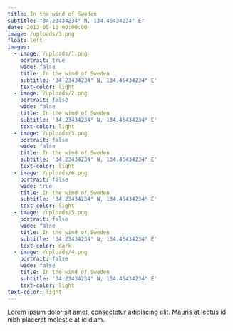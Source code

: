 ```yaml
---
title: In the wind of Sweden
subtitle: "34.23434234° N, 134.46434234° E"
date: 2013-05-10 00:00:00
image: /uploads/3.png
float: left
images: 
  - image: /uploads/1.png
    portrait: true
    wide: false
    title: In the wind of Sweden
    subtitle: '34.23434234° N, 134.46434234° E'
    text-color: light
  - image: /uploads/2.png
    portrait: false
    wide: false
    title: In the wind of Sweden
    subtitle: '34.23434234° N, 134.46434234° E'
    text-color: light
  - image: /uploads/3.png
    portrait: false
    wide: false
    title: In the wind of Sweden
    subtitle: '34.23434234° N, 134.46434234° E'
    text-color: light
  - image: /uploads/6.png
    portrait: false
    wide: true
    title: In the wind of Sweden
    subtitle: '34.23434234° N, 134.46434234° E'
    text-color: light
  - image: /uploads/5.png
    portrait: false
    wide: false
    title: In the wind of Sweden
    subtitle: '34.23434234° N, 134.46434234° E'
    text-color: dark
  - image: /uploads/4.png
    portrait: false
    wide: false
    title: In the wind of Sweden
    subtitle: '34.23434234° N, 134.46434234° E'
    text-color: light
text-color: light
---
```


Lorem ipsum dolor sit amet, consectetur adipiscing elit. Mauris at lectus id nibh placerat molestie at id diam.